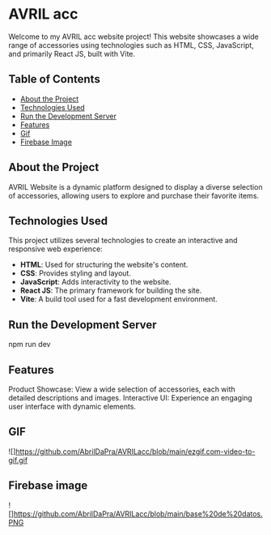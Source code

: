 # AVRIL acc

Welcome to my AVRIL acc website project! This website showcases a wide range of accessories using technologies such as HTML, CSS, JavaScript, and primarily React JS, built with Vite.

## Table of Contents
- [About the Project](#about-the-project)
- [Technologies Used](#technologies-used)
- [Run the Development Server](#run-the-development-server)
- [Features](#features)
- [Gif](#gif)
- [Firebase Image](#firebase-image)

## About the Project

AVRIL Website is a dynamic platform designed to display a diverse selection of accessories, allowing users to explore and purchase their favorite items.

## Technologies Used

This project utilizes several technologies to create an interactive and responsive web experience:

- **HTML**: Used for structuring the website's content.
- **CSS**: Provides styling and layout.
- **JavaScript**: Adds interactivity to the website.
- **React JS**: The primary framework for building the site.
- **Vite**: A build tool used for a fast development environment.

## Run the Development Server
npm run dev

## Features
Product Showcase: View a wide selection of accessories, each with detailed descriptions and images.
Interactive UI: Experience an engaging user interface with dynamic elements.

## GIF
![]https://github.com/AbrilDaPra/AVRILacc/blob/main/ezgif.com-video-to-gif.gif

## Firebase image
![]https://github.com/AbrilDaPra/AVRILacc/blob/main/base%20de%20datos.PNG
